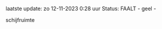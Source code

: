 laatste update: 
zo 12-11-2023  0:28   uur 
Status: FAALT - geel - 
<div class="service Y">schijfruimte</div>